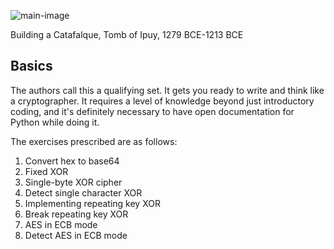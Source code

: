 ![main-image](https://github.com/andykeefe/andykeefe/assets/154836099/b4e27e08-8ad6-48d0-ab82-a90deae91386)

Building a Catafalque, Tomb of Ipuy, 1279 BCE-1213 BCE

Basics
-----------------------------------------------------------------------------------------------------------

The authors call this a qualifying set. It gets you ready to write and think like a cryptographer. It requires a level of knowledge beyond just introductory coding, and it's definitely necessary to have open documentation for Python while doing it.

The exercises prescribed are as follows:
1. Convert hex to base64
2. Fixed XOR
3. Single-byte XOR cipher
4. Detect single character XOR
5. Implementing repeating key XOR
6. Break repeating key XOR
7. AES in ECB mode
8. Detect AES in ECB mode
